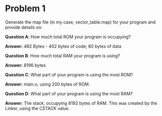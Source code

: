 # Problem 1  
Generate the map file (in my case, vector_table.map) for your program and provide details on:

**Question A**: How much total ROM your program is occupying?

**Answer:** 482 Bytes - 402 bytes of code; 80 bytes of data


**Question B**: How much total RAM your program is using?   

**Answer:** 8196 bytes


**Question C**: What part of your program is using the most ROM?

**Answer:** main.o, using 200 bytes of ROM.


**Question D**: What part of your program is using the most RAM?  

**Answer:** The stack, occupying 8192 bytes of RAM. This was created by the Linker, using the CSTACK value.
